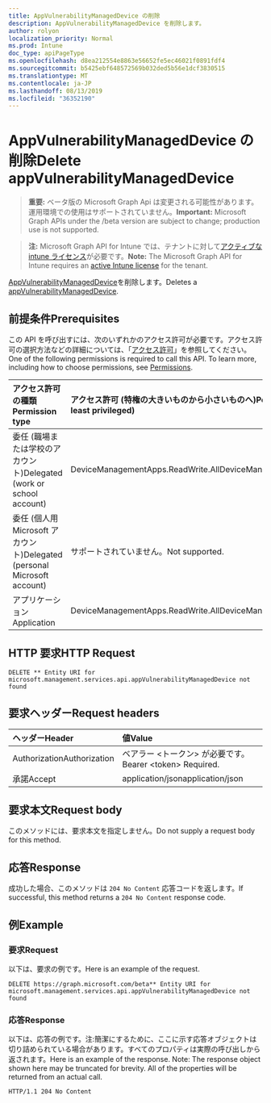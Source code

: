 ```yaml
---
title: AppVulnerabilityManagedDevice の削除
description: AppVulnerabilityManagedDevice を削除します。
author: rolyon
localization_priority: Normal
ms.prod: Intune
doc_type: apiPageType
ms.openlocfilehash: d8ea212554e8863e56652fe5ec46021f0891fdf4
ms.sourcegitcommit: b5425ebf648572569b032ded5b56e1dcf3830515
ms.translationtype: MT
ms.contentlocale: ja-JP
ms.lasthandoff: 08/13/2019
ms.locfileid: "36352190"
---
```

# <a name="delete-appvulnerabilitymanageddevice"></a><span data-ttu-id="02c0f-103">AppVulnerabilityManagedDevice の削除</span><span class="sxs-lookup"><span data-stu-id="02c0f-103">Delete appVulnerabilityManagedDevice</span></span>

> <span data-ttu-id="02c0f-104">**重要:** ベータ版の Microsoft Graph Api は変更される可能性があります。運用環境での使用はサポートされていません。</span><span class="sxs-lookup"><span data-stu-id="02c0f-104">**Important:** Microsoft Graph APIs under the /beta version are subject to change; production use is not supported.</span></span>

> <span data-ttu-id="02c0f-105">**注:** Microsoft Graph API for Intune では、テナントに対して[アクティブな intune ライセンス](https://go.microsoft.com/fwlink/?linkid=839381)が必要です。</span><span class="sxs-lookup"><span data-stu-id="02c0f-105">**Note:** The Microsoft Graph API for Intune requires an [active Intune license](https://go.microsoft.com/fwlink/?linkid=839381) for the tenant.</span></span>

<span data-ttu-id="02c0f-106">[AppVulnerabilityManagedDevice](../resources/intune-partnerintegration-appvulnerabilitymanageddevice.md)を削除します。</span><span class="sxs-lookup"><span data-stu-id="02c0f-106">Deletes a [appVulnerabilityManagedDevice](../resources/intune-partnerintegration-appvulnerabilitymanageddevice.md).</span></span>

## <a name="prerequisites"></a><span data-ttu-id="02c0f-107">前提条件</span><span class="sxs-lookup"><span data-stu-id="02c0f-107">Prerequisites</span></span>
<span data-ttu-id="02c0f-p101">この API を呼び出すには、次のいずれかのアクセス許可が必要です。アクセス許可の選択方法などの詳細については、「[アクセス許可](/graph/permissions-reference)」を参照してください。</span><span class="sxs-lookup"><span data-stu-id="02c0f-p101">One of the following permissions is required to call this API. To learn more, including how to choose permissions, see [Permissions](/graph/permissions-reference).</span></span>

|<span data-ttu-id="02c0f-110">アクセス許可の種類</span><span class="sxs-lookup"><span data-stu-id="02c0f-110">Permission type</span></span>|<span data-ttu-id="02c0f-111">アクセス許可 (特権の大きいものから小さいものへ)</span><span class="sxs-lookup"><span data-stu-id="02c0f-111">Permissions (from most to least privileged)</span></span>|
|:---|:---|
|<span data-ttu-id="02c0f-112">委任 (職場または学校のアカウント)</span><span class="sxs-lookup"><span data-stu-id="02c0f-112">Delegated (work or school account)</span></span>|<span data-ttu-id="02c0f-113">DeviceManagementApps.ReadWrite.All</span><span class="sxs-lookup"><span data-stu-id="02c0f-113">DeviceManagementApps.ReadWrite.All</span></span>|
|<span data-ttu-id="02c0f-114">委任 (個人用 Microsoft アカウント)</span><span class="sxs-lookup"><span data-stu-id="02c0f-114">Delegated (personal Microsoft account)</span></span>|<span data-ttu-id="02c0f-115">サポートされていません。</span><span class="sxs-lookup"><span data-stu-id="02c0f-115">Not supported.</span></span>|
|<span data-ttu-id="02c0f-116">アプリケーション</span><span class="sxs-lookup"><span data-stu-id="02c0f-116">Application</span></span>|<span data-ttu-id="02c0f-117">DeviceManagementApps.ReadWrite.All</span><span class="sxs-lookup"><span data-stu-id="02c0f-117">DeviceManagementApps.ReadWrite.All</span></span>|

## <a name="http-request"></a><span data-ttu-id="02c0f-118">HTTP 要求</span><span class="sxs-lookup"><span data-stu-id="02c0f-118">HTTP Request</span></span>
<!-- {
  "blockType": "ignored"
}
-->
``` http
DELETE ** Entity URI for microsoft.management.services.api.appVulnerabilityManagedDevice not found
```

## <a name="request-headers"></a><span data-ttu-id="02c0f-119">要求ヘッダー</span><span class="sxs-lookup"><span data-stu-id="02c0f-119">Request headers</span></span>
|<span data-ttu-id="02c0f-120">ヘッダー</span><span class="sxs-lookup"><span data-stu-id="02c0f-120">Header</span></span>|<span data-ttu-id="02c0f-121">値</span><span class="sxs-lookup"><span data-stu-id="02c0f-121">Value</span></span>|
|:---|:---|
|<span data-ttu-id="02c0f-122">Authorization</span><span class="sxs-lookup"><span data-stu-id="02c0f-122">Authorization</span></span>|<span data-ttu-id="02c0f-123">ベアラー &lt;トークン&gt; が必要です。</span><span class="sxs-lookup"><span data-stu-id="02c0f-123">Bearer &lt;token&gt; Required.</span></span>|
|<span data-ttu-id="02c0f-124">承諾</span><span class="sxs-lookup"><span data-stu-id="02c0f-124">Accept</span></span>|<span data-ttu-id="02c0f-125">application/json</span><span class="sxs-lookup"><span data-stu-id="02c0f-125">application/json</span></span>|

## <a name="request-body"></a><span data-ttu-id="02c0f-126">要求本文</span><span class="sxs-lookup"><span data-stu-id="02c0f-126">Request body</span></span>
<span data-ttu-id="02c0f-127">このメソッドには、要求本文を指定しません。</span><span class="sxs-lookup"><span data-stu-id="02c0f-127">Do not supply a request body for this method.</span></span>

## <a name="response"></a><span data-ttu-id="02c0f-128">応答</span><span class="sxs-lookup"><span data-stu-id="02c0f-128">Response</span></span>
<span data-ttu-id="02c0f-129">成功した場合、このメソッドは `204 No Content` 応答コードを返します。</span><span class="sxs-lookup"><span data-stu-id="02c0f-129">If successful, this method returns a `204 No Content` response code.</span></span>

## <a name="example"></a><span data-ttu-id="02c0f-130">例</span><span class="sxs-lookup"><span data-stu-id="02c0f-130">Example</span></span>

### <a name="request"></a><span data-ttu-id="02c0f-131">要求</span><span class="sxs-lookup"><span data-stu-id="02c0f-131">Request</span></span>
<span data-ttu-id="02c0f-132">以下は、要求の例です。</span><span class="sxs-lookup"><span data-stu-id="02c0f-132">Here is an example of the request.</span></span>
``` http
DELETE https://graph.microsoft.com/beta** Entity URI for microsoft.management.services.api.appVulnerabilityManagedDevice not found
```

### <a name="response"></a><span data-ttu-id="02c0f-133">応答</span><span class="sxs-lookup"><span data-stu-id="02c0f-133">Response</span></span>
<span data-ttu-id="02c0f-p102">以下は、応答の例です。注:簡潔にするために、ここに示す応答オブジェクトは切り詰められている場合があります。すべてのプロパティは実際の呼び出しから返されます。</span><span class="sxs-lookup"><span data-stu-id="02c0f-p102">Here is an example of the response. Note: The response object shown here may be truncated for brevity. All of the properties will be returned from an actual call.</span></span>
``` http
HTTP/1.1 204 No Content
```






